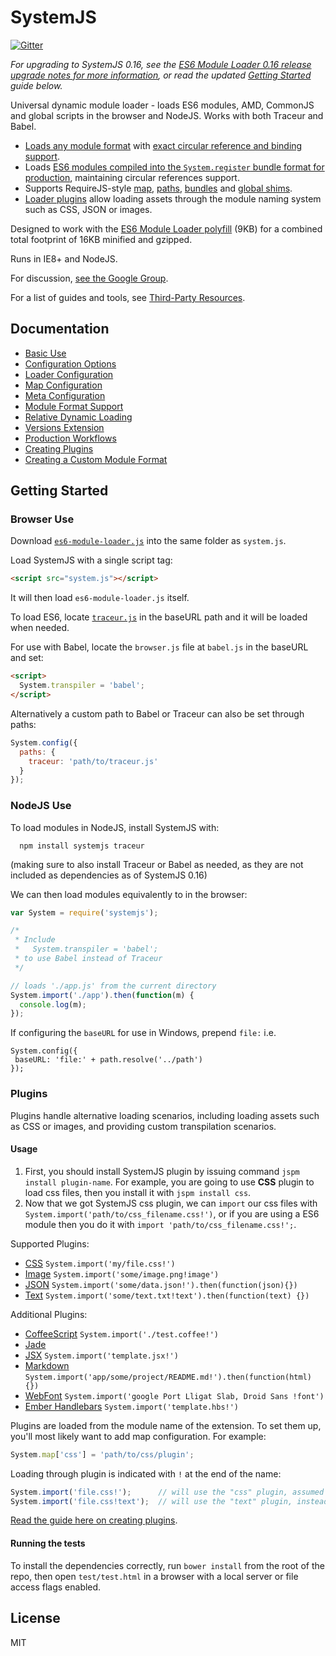 SystemJS
========

[![Gitter](https://badges.gitter.im/Join%20Chat.svg)](https://gitter.im/systemjs/systemjs?utm_source=badge&utm_medium=badge&utm_campaign=pr-badge&utm_content=badge)

_For upgrading to SystemJS 0.16, see the [ES6 Module Loader 0.16 release upgrade notes for more information](https://github.com/ModuleLoader/es6-module-loader/releases/tag/v0.16.0), or read the updated [Getting Started](#getting-started) guide below._

Universal dynamic module loader - loads ES6 modules, AMD, CommonJS and global scripts in the browser and NodeJS. Works with both Traceur and Babel.

* [Loads any module format](https://github.com/systemjs/systemjs/wiki/Module-Format-Support) with [exact circular reference and binding support](https://github.com/ModuleLoader/es6-module-loader/wiki/Circular-References-&-Bindings).
* Loads [ES6 modules compiled into the `System.register` bundle format for production](https://github.com/systemjs/systemjs/wiki/Production-Workflows), maintaining circular references support.
* Supports RequireJS-style [map](https://github.com/systemjs/systemjs/wiki/Map-Configuration), [paths](https://github.com/ModuleLoader/es6-module-loader/wiki/Configuring-the-Loader#paths-implementation), [bundles](https://github.com/systemjs/systemjs/wiki/Production-Workflows#bundle-extension) and [global shims](https://github.com/systemjs/systemjs/wiki/Module-Format-Support#globals-global).
* [Loader plugins](#plugins) allow loading assets through the module naming system such as CSS, JSON or images.

Designed to work with the [ES6 Module Loader polyfill](https://github.com/ModuleLoader/es6-module-loader) (9KB) for a combined total footprint of 16KB minified and gzipped.

Runs in IE8+ and NodeJS.

For discussion, [see the Google Group](https://groups.google.com/group/systemjs).

For a list of guides and tools, see [Third-Party Resources](https://github.com/systemjs/systemjs/wiki/Third-Party-Resources).

Documentation
---

* [Basic Use](https://github.com/systemjs/systemjs/wiki/Basic-Use)
* [Configuration Options](https://github.com/systemjs/systemjs/wiki/Configuration-Options)
* [Loader Configuration](https://github.com/ModuleLoader/es6-module-loader/wiki/Configuring-the-Loader)
* [Map Configuration](https://github.com/systemjs/systemjs/wiki/Map-Configuration)
* [Meta Configuration](https://github.com/systemjs/systemjs/wiki/Meta-Configuration)
* [Module Format Support](https://github.com/systemjs/systemjs/wiki/Module-Format-Support)
* [Relative Dynamic Loading](https://github.com/systemjs/systemjs/wiki/Relative-Dynamic-Loading)
* [Versions Extension](https://github.com/systemjs/systemjs/wiki/Versions-Extension)
* [Production Workflows](https://github.com/systemjs/systemjs/wiki/Production-Workflows)
* [Creating Plugins](https://github.com/systemjs/systemjs/wiki/Creating-a-Plugin)
* [Creating a Custom Module Format](https://github.com/systemjs/systemjs/wiki/Creating-a-Custom-Format-Extension)

Getting Started
---

### Browser Use

Download [`es6-module-loader.js`](https://github.com/ModuleLoader/es6-module-loader/blob/v0.16.0/dist/es6-module-loader.js) into the same folder as `system.js`.

Load SystemJS with a single script tag:

```html
<script src="system.js"></script>
```

It will then load `es6-module-loader.js` itself.

To load ES6, locate [`traceur.js`](https://raw.githubusercontent.com/jmcriffey/bower-traceur/0.0.87/traceur.js) in the baseURL path and it will be loaded when needed.

For use with Babel, locate the `browser.js` file at `babel.js` in the baseURL and set:

```html
<script>
  System.transpiler = 'babel';
</script>
```

Alternatively a custom path to Babel or Traceur can also be set through paths:

```javascript
System.config({
  paths: {
    traceur: 'path/to/traceur.js'
  }
});
```

### NodeJS Use

To load modules in NodeJS, install SystemJS with:

```
  npm install systemjs traceur
```

(making sure to also install Traceur or Babel as needed, as they are not included as dependencies as of SystemJS 0.16)

We can then load modules equivalently to in the browser:

```javascript
var System = require('systemjs');

/* 
 * Include
 *   System.transpiler = 'babel';
 * to use Babel instead of Traceur
 */

// loads './app.js' from the current directory
System.import('./app').then(function(m) {
  console.log(m);
});
```

If configuring the `baseURL` for use in Windows, prepend `file:` i.e.

```javascipt
System.config({
 baseURL: 'file:' + path.resolve('../path')
});
```

### Plugins

Plugins handle alternative loading scenarios, including loading assets such as CSS or images, and providing custom transpilation scenarios.

#### Usage

1. First, you should install SystemJS plugin by issuing command `jspm install plugin-name`. For example, you are going to use **CSS** plugin to load css files, then you install it with `jspm install css`.
2. Now that we got SystemJS css plugin, we can `import` our css files with `System.import('path/to/css_filename.css!')`, or if you are using a ES6 module then you do it with `import 'path/to/css_filename.css!';`.

Supported Plugins:

* [CSS](https://github.com/systemjs/plugin-css) `System.import('my/file.css!')`
* [Image](https://github.com/systemjs/plugin-image) `System.import('some/image.png!image')`
* [JSON](https://github.com/systemjs/plugin-json) `System.import('some/data.json!').then(function(json){})`
* [Text](https://github.com/systemjs/plugin-text) `System.import('some/text.txt!text').then(function(text) {})`

Additional Plugins:

* [CoffeeScript](https://github.com/forresto/plugin-coffee) `System.import('./test.coffee!')`
* [Jade](https://github.com/johnsoftek/plugin-jade)
* [JSX](https://github.com/floatdrop/plugin-jsx) `System.import('template.jsx!')`
* [Markdown](https://github.com/guybedford/plugin-md) `System.import('app/some/project/README.md!').then(function(html) {})`
* [WebFont](https://github.com/guybedford/plugin-font) `System.import('google Port Lligat Slab, Droid Sans !font')`
* [Ember Handlebars](https://github.com/n-fuse/plugin-ember-hbs) `System.import('template.hbs!')`

Plugins are loaded from the module name of the extension. To set them up, you'll most likely want to add map configuration. For example:

```javascript
System.map['css'] = 'path/to/css/plugin';
```

Loading through plugin is indicated with `!` at the end of the name:

```javascript
System.import('file.css!');      // will use the "css" plugin, assumed from the extension
System.import('file.css!text');  // will use the "text" plugin, instead of checking the extension
```

[Read the guide here on creating plugins](https://github.com/systemjs/systemjs/wiki/Creating-a-Plugin).

#### Running the tests

To install the dependencies correctly, run `bower install` from the root of the repo, then open `test/test.html` in a browser with a local server
or file access flags enabled.

License
---

MIT

